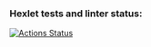 ### Hexlet tests and linter status:
[![Actions Status](https://github.com/MelentQ/algorithms-project-69/actions/workflows/hexlet-check.yml/badge.svg)](https://github.com/MelentQ/algorithms-project-69/actions)